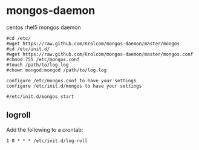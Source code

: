mongos-daemon
=============

centos rhel5 mongos daemon

```
#cd /etc/
#wget https://raw.github.com/Krolcom/mongos-daemon/master/mongos
#cd /etc/init.d/
#wget https://raw.github.com/Krolcom/mongos-daemon/master/mongos.conf
#chmod 755 /etc/mongos.conf
#touch /path/to/log.log
#chown mongod:mongod /path/to/log.log

configure /etc/mongos.conf to have your settings
configure /etc/init.d/mongos to have your settings

#/etc/init.d/mongos start
```

logroll
-------
Add the following to a crontab:
```
1 0 * * * /etc/init.d/log-roll
```
